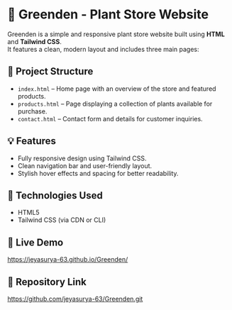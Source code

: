 # 🌿 Greenden - Plant Store Website

Greenden is a simple and responsive plant store website built using **HTML** and **Tailwind CSS**.  
It features a clean, modern layout and includes three main pages:

## 📁 Project Structure

- `index.html` – Home page with an overview of the store and featured products.
- `products.html` – Page displaying a collection of plants available for purchase.
- `contact.html` – Contact form and details for customer inquiries.

## 💡 Features

- Fully responsive design using Tailwind CSS.
- Clean navigation bar and user-friendly layout.
- Stylish hover effects and spacing for better readability.

## 🚀 Technologies Used

- HTML5
- Tailwind CSS (via CDN or CLI)

## 🔗 Live Demo
https://jeyasurya-63.github.io/Greenden/

## 📂 Repository Link
https://github.com/jeyasurya-63/Greenden.git


